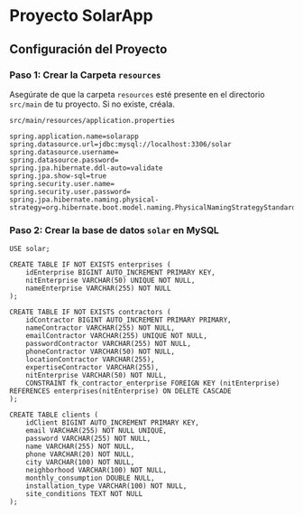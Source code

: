 ﻿# Proyecto SolarApp

## Configuración del Proyecto

### Paso 1: Crear la Carpeta `resources`
Asegúrate de que la carpeta `resources` esté presente en el directorio `src/main` de tu proyecto. Si no existe, créala.

```plaintext
src/main/resources/application.properties

spring.application.name=solarapp
spring.datasource.url=jdbc:mysql://localhost:3306/solar
spring.datasource.username=
spring.datasource.password=
spring.jpa.hibernate.ddl-auto=validate
spring.jpa.show-sql=true
spring.security.user.name=
spring.security.user.password=
spring.jpa.hibernate.naming.physical-strategy=org.hibernate.boot.model.naming.PhysicalNamingStrategyStandardImpl

```

### Paso 2: Crear la base de datos `solar` en MySQL

```plaintext
USE solar;

CREATE TABLE IF NOT EXISTS enterprises (
    idEnterprise BIGINT AUTO_INCREMENT PRIMARY KEY,
    nitEnterprise VARCHAR(50) UNIQUE NOT NULL,
    nameEnterprise VARCHAR(255) NOT NULL
);

CREATE TABLE IF NOT EXISTS contractors (
    idContractor BIGINT AUTO_INCREMENT PRIMARY PRIMARY,
    nameContractor VARCHAR(255) NOT NULL,
    emailContractor VARCHAR(255) UNIQUE NOT NULL,
    passwordContractor VARCHAR(255) NOT NULL,
    phoneContractor VARCHAR(50) NOT NULL,
    locationContractor VARCHAR(255),
    expertiseContractor VARCHAR(255),
    nitEnterprise VARCHAR(50) NOT NULL,
    CONSTRAINT fk_contractor_enterprise FOREIGN KEY (nitEnterprise) REFERENCES enterprises(nitEnterprise) ON DELETE CASCADE
);

CREATE TABLE clients (
    idClient BIGINT AUTO_INCREMENT PRIMARY KEY,
    email VARCHAR(255) NOT NULL UNIQUE,
    password VARCHAR(255) NOT NULL,
    name VARCHAR(255) NOT NULL,
    phone VARCHAR(20) NOT NULL,
    city VARCHAR(100) NOT NULL,
    neighborhood VARCHAR(100) NOT NULL,
    monthly_consumption DOUBLE NULL,
    installation_type VARCHAR(100) NOT NULL,
    site_conditions TEXT NOT NULL
);
```

